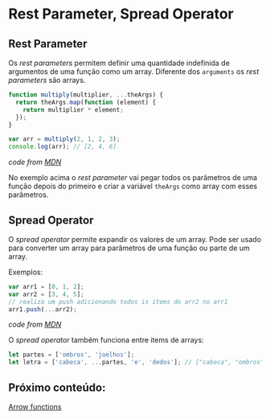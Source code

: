 # Rest Parameter, Spread Operator

## Rest Parameter

Os *rest parameters* permitem definir uma quantidade indefinida de argumentos de uma função como um array.
Diferente dos `arguments` os *rest parameters* são arrays.

```js
function multiply(multiplier, ...theArgs) {
  return theArgs.map(function (element) {
    return multiplier * element;
  });
}

var arr = multiply(2, 1, 2, 3); 
console.log(arr); // [2, 4, 6]
```
*code from [MDN](https://developer.mozilla.org/en-US/docs/Web/JavaScript/Reference/Functions/rest_parameters)*

No exemplo acima o *rest parameter* vai pegar todos os parâmetros de uma função depois do primeiro e criar a variável `theArgs` como array com esses parâmetros.

## Spread Operator

O *spread operator* permite expandir os valores de um array. Pode ser usado para converter um array para parâmetros de uma função ou parte de um array.

Exemplos:

```js
var arr1 = [0, 1, 2];
var arr2 = [3, 4, 5];
// realiza um push adicionando todos is items do arr2 no arr1
arr1.push(...arr2);
```
*code from [MDN](https://developer.mozilla.org/pt-BR/docs/Web/JavaScript/Reference/Operators/Spread_operator)*

O *spread operator* também funciona entre items de arrays:

```js
let partes = ['ombros', 'joelhos'];
let letra = ['cabeca', ...partes, 'e', 'dedos']; // ["cabeca", "ombros", "joelhos", "e", "dedos"]
```

## Próximo conteúdo:

[Arrow functions](2.3_arrow_functions.md)

